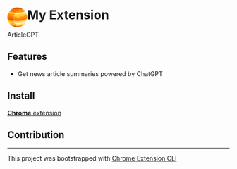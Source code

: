 # <img src="public/icons/icon_48.png" width="45" align="left"> My Extension

ArticleGPT

## Features

- Get news article summaries powered by ChatGPT

## Install

[**Chrome** extension]()

## Contribution

---

This project was bootstrapped with [Chrome Extension CLI](https://github.com/dutiyesh/chrome-extension-cli)
